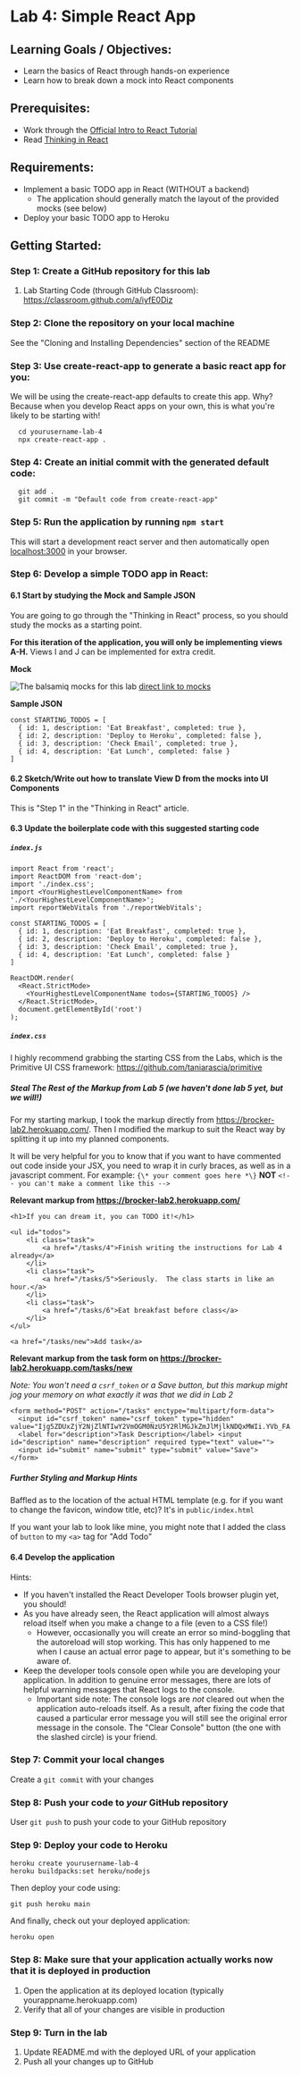# Lab 4: Simple React App

## Learning Goals / Objectives:

* Learn the basics of React through hands-on experience
* Learn how to break down a mock into React components

## Prerequisites:

* Work through the [Official Intro to React Tutorial](https://reactjs.org/tutorial/tutorial.html)
* Read [Thinking in React](https://reactjs.org/docs/thinking-in-react.html)

## Requirements:

* Implement a basic TODO app in React (WITHOUT a backend)
  * The application should generally match the layout of the provided mocks (see below)
* Deploy your basic TODO app to Heroku

## Getting Started:

### Step 1: Create a GitHub repository for this lab

1. Lab Starting Code (through GitHub Classroom): https://classroom.github.com/a/iyfE0Diz

### Step 2: Clone the repository on your local machine

See the "Cloning and Installing Dependencies" section of the README

### Step 3: Use create-react-app to generate a basic react app for you:

We will be using the create-react-app defaults to create this app.  Why?  Because when you develop React apps on your own, this is what you're likely to be starting with!

```
  cd yourusername-lab-4
  npx create-react-app .
```

### Step 4: Create an initial commit with the generated default code:
```
  git add .
  git commit -m "Default code from create-react-app"
```

### Step 5: Run the application by running `npm start`

This will start a development react server and then automatically open [localhost:3000](http://localhost:3000) in your browser.

### Step 6: Develop a simple TODO app in React:

#### 6.1 Start by studying the Mock and Sample JSON

You are going to go through the "Thinking in React" process, so you should study the mocks as a starting point.

**For this iteration of the application, you will only be implementing views A-H.**  Views I and J can be implemented for extra credit.

**Mock**

![The balsamiq mocks for this lab](public/lab-04-mocks.png)
[direct link to mocks](public/lab-04-mocks.png)


**Sample JSON**

```
const STARTING_TODOS = [
  { id: 1, description: 'Eat Breakfast', completed: true },
  { id: 2, description: 'Deploy to Heroku', completed: false },
  { id: 3, description: 'Check Email', completed: true },
  { id: 4, description: 'Eat Lunch', completed: false }
]
```

#### 6.2 Sketch/Write out how to translate View D from the mocks into UI Components

This is "Step 1" in the "Thinking in React" article.

#### 6.3 Update the boilerplate code with this suggested starting code

##### `index.js`

```
import React from 'react';
import ReactDOM from 'react-dom';
import './index.css';
import <YourHighestLevelComponentName> from './<YourHighestLevelComponentName>';
import reportWebVitals from './reportWebVitals';

const STARTING_TODOS = [
  { id: 1, description: 'Eat Breakfast', completed: true },
  { id: 2, description: 'Deploy to Heroku', completed: false },
  { id: 3, description: 'Check Email', completed: true },
  { id: 4, description: 'Eat Lunch', completed: false }
]

ReactDOM.render(
  <React.StrictMode>
    <YourHighestLevelComponentName todos={STARTING_TODOS} />
  </React.StrictMode>,
  document.getElementById('root')
);
```

##### `index.css`

I highly recommend grabbing the starting CSS from the Labs, which is the Primitive UI CSS framework: https://github.com/taniarascia/primitive

##### Steal The Rest of the Markup from Lab 5 (we haven't done lab 5 yet, but we will!)

For my starting markup, I took the markup directly from https://brocker-lab2.herokuapp.com/.  Then I modified the markup to suit the React way by splitting it up into my planned components.

It will be very helpful for you to know that if you want to have commented out code inside your JSX, you need to wrap it in curly braces, as well as in a javascript comment.  For example: `{\* your comment goes here *\}` **NOT** `<!-- you can't make a comment like this -->`

**Relevant markup from https://brocker-lab2.herokuapp.com/**
```
<h1>If you can dream it, you can TODO it!</h1>

<ul id="todos">
    <li class="task">
        <a href="/tasks/4">Finish writing the instructions for Lab 4 already</a>
    </li>
    <li class="task">
        <a href="/tasks/5">Seriously.  The class starts in like an hour.</a>
    </li>
    <li class="task">
        <a href="/tasks/6">Eat breakfast before class</a>
    </li>
</ul>

<a href="/tasks/new">Add task</a>
```

**Relevant markup from the task form on https://brocker-lab2.herokuapp.com/tasks/new**

_Note: You won't need a `csrf_token` or a Save button, but this markup might jog your memory on what exactly it was that we did in Lab 2_
```
<form method="POST" action="/tasks" enctype="multipart/form-data">
  <input id="csrf_token" name="csrf_token" type="hidden" value="Ijg5ZDUxZjY2NjZlNTIwY2VmOGM0NzU5Y2RlMGJkZmJlMjlkNDQxMWIi.YVb_FA.NY314M8XhLrgX0pU7_cCkUDBEXY">
  <label for="description">Task Description</label> <input id="description" name="description" required type="text" value="">
  <input id="submit" name="submit" type="submit" value="Save">
</form>
```

##### Further Styling and Markup Hints

Baffled as to the location of the actual HTML template (e.g. for if you want to change the favicon, window title, etc)?  It's in `public/index.html`

If you want your lab to look like mine, you might note that I added the class of `button` to my `<a>` tag for "Add Todo"

#### 6.4 Develop the application

Hints:
* If you haven't installed the React Developer Tools browser plugin yet, you should!
* As you have already seen, the React application will almost always reload itself when you make a change to a file (even to a CSS file!)
  * However, occasionally you will create an error so mind-boggling that the autoreload will stop working.  This has only happened to me when I cause an actual error page to appear, but it's something to be aware of.
* Keep the developer tools console open while you are developing your application.  In addition to genuine error messages, there are lots of helpful warning messages that React logs to the console.
  * Important side note:  The console logs are *not* cleared out when the application auto-reloads itself.  As a result, after fixing the code that caused a particular error message you will still see the original error message in the console.  The "Clear Console" button (the one with the slashed circle) is your friend.


### Step 7: Commit your local changes

Create a `git commit` with your changes

### Step 8: Push your code to *your* GitHub repository

User `git push` to push your code to your GitHub repository

### Step 9: Deploy your code to Heroku

```
heroku create yourusername-lab-4
heroku buildpacks:set heroku/nodejs
```

Then deploy your code using:

```
git push heroku main
```

And finally, check out your deployed application:

```
heroku open
```

### Step 8: Make sure that your application actually works now that it is deployed in production

1. Open the application at its deployed location (typically yourappname.herokuapp.com)
2. Verify that all of your changes are visible in production

### Step 9: Turn in the lab

1. Update README.md with the deployed URL of your application
2. Push all your changes up to GitHub
